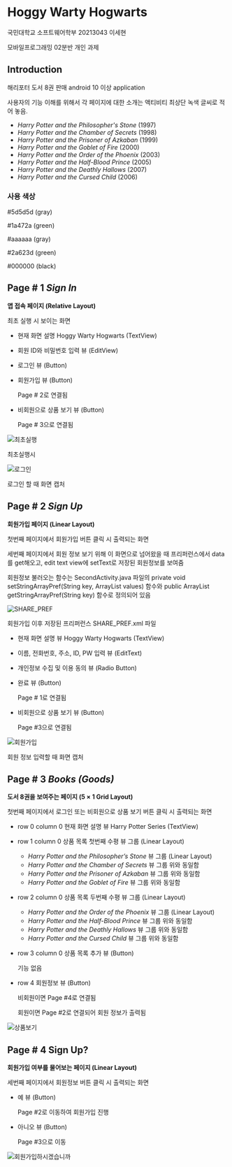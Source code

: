 # Hoggy Warty Hogwarts

국민대학교 소프트웨어학부 20213043 이세현

모바일프로그래밍 02분반 개인 과제

## Introduction

해리포터 도서 8권 판매 android 10 이상 application

사용자의 기능 이해를 위해서 각 페이지에 대한 소개는 액티비티 최상단 녹색 글씨로 적어 놓음.

- *Harry Potter and the Philosopher's Stone* (1997)
- *Harry Potter and the Chamber of Secrets* (1998)
- *Harry Potter and the Prisoner of Azkaban* (1999)
- *Harry Potter and the Goblet of Fire* (2000)
- *Harry Potter and the Order of the Phoenix* (2003)
- *Harry Potter and the Half-Blood Prince* (2005)
- *Harry Potter and the Deathly Hallows* (2007)
- *Harry Potter and the Cursed Child* (2006)

### 사용 색상

#5d5d5d (gray)

#1a472a (green)

#aaaaaa (gray)

#2a623d (green)

#000000 (black)

## Page # 1 *Sign In*

**앱 접속 페이지 (Relative Layout)**

최초 실행 시 보이는 화면

- 현재 화면 설명 Hoggy Warty Hogwarts (TextView)
- 회원 ID와 비밀번호 입력 뷰 (EditView)
- 로그인 뷰 (Button)
- 회원가입 뷰 (Button)
    
    Page # 2로 연결됨
    
- 비회원으로 상품 보기 뷰 (Button)
    
    Page # 3으로 연결됨
    

![최초실행](https://user-images.githubusercontent.com/84698896/198877499-5b21d23f-b3a7-4a02-9106-9655f6f1f31d.png)

최초실행시

![로그인](https://user-images.githubusercontent.com/84698896/198877497-0f22c404-7ffb-422e-9b11-a236e5af2f3c.png)

로그인 할 때 화면 캡처

## Page # 2 *Sign Up*

**회원가입 페이지 (Linear Layout)**

첫번째 페이지에서 회원가입 버튼 클릭 시 출력되는 화면

세번째 페이지에서 회원 정보 보기 위해 이 화면으로 넘어왔을 때 프리퍼런스에서 data를 get해오고, edit text view에 setText로 저장된 회원정보를 보여줌

회원정보 불러오는 함수는 SecondActivity.java 파일의
private void setStringArrayPref(String key, ArrayList<String> values) 함수와
public ArrayList<String> getStringArrayPref(String key) 함수로 정의되어 있음
    
![SHARE_PREF](https://user-images.githubusercontent.com/84698896/198878195-e68cdb03-3a5d-49c1-8747-4f8fb9126e79.png)

회원가입 이후 저장된 프리퍼런스 SHARE_PREF.xml 파일

- 현재 화면 설명 뷰 Hoggy Warty Hogwarts (TextView)
- 이름, 전화번호, 주소, ID, PW 입력 뷰 (EditText)
- 개인정보 수집 및 이용 동의 뷰 (Radio Button)
- 완료 뷰 (Button)
    
    Page # 1로 연결됨
    
- 비회원으로 상품 보기 뷰 (Button)
    
    Page #3으로 연결됨
    

![회원가입](https://user-images.githubusercontent.com/84698896/198877500-426f2790-413f-4d1a-9fb9-f57d1e5873bc.png)

회원 정보 입력할 때 화면 캡처

## Page # 3 *Books (Goods)*

**도서 8권을 보여주는 페이지 (5 × 1 Grid Layout)**

첫번째 페이지에서 로그인 또는 비회원으로 상품 보기 버튼 클릭 시 출력되는 화면

- row 0 column 0 현재 화면 설명 뷰 Harry Potter Series (TextView)
- row 1 column 0 상품 목록 첫번째 수평 뷰 그룹 (Linear Layout)
    - *Harry Potter and the Philosopher’s Stone* 뷰 그룹 (Linear Layout)
    - *Harry Potter and the Chamber of Secrets* 뷰 그룹 위와 동일함
    - *Harry Potter and the Prisoner of Azkaban* 뷰 그룹 위와 동일함
    - *Harry Potter and the Goblet of Fire* 뷰 그룹 위와 동일함
- row 2 column 0 상품 목록 두번째 수평 뷰 그룹 (Linear Layout)
    - *Harry Potter and the Order of the Phoenix* 뷰 그룹 (Linear Layout)
    - *Harry Potter and the Half-Blood Prince* 뷰 그룹 위와 동일함
    - *Harry Potter and the Deathly Hallows* 뷰 그룹 위와 동일함
    - *Harry Potter and the Cursed Child* 뷰 그룹 위와 동일함
- row 3 column 0 상품 목록 추가 뷰 (Button)
    
    기능 없음
    
- row 4 회원정보 뷰 (Button)
    
    비회원이면 Page #4로 연결됨
    
    회원이면 Page #2로 연결되어 회원 정보가 출력됨
    

![상품보기](https://user-images.githubusercontent.com/84698896/198877498-de186a6b-2384-4f11-a3e4-fb6fcdbffff7.png)

## Page # 4 Sign Up?

**회원가입 여부를 물어보는 페이지 (Linear Layout)**

세번째 페이지에서 회원정보 버튼 클릭 시 출력되는 화면

- 예 뷰 (Button)
    
    Page #2로 이동하여 회원가입 진행
    
- 아니오 뷰 (Button)
    
    Page #3으로 이동
    

![회원가입하시겠습니까](https://user-images.githubusercontent.com/84698896/198877501-43a196e5-576c-48ef-b4a9-33435d3bc271.png)

